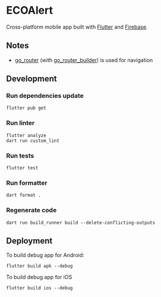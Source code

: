 # ECOAlert

Cross-platform mobile app built with [Flutter] and [Firebase].

## Notes

- [go_router] (with [go_router_builder]) is used for navigation

## Development

### Run dependencies update

```console
flutter pub get
```

### Run linter

```console
flutter analyze
dart run custom_lint
```

### Run tests

```console
flutter test
```

### Run formatter

```console
dart format .
```

### Regenerate code

```console
dart run build_runner build --delete-conflicting-outputs
```

## Deployment

To build debug app for Android:

```console
flutter build apk --debug
```

To build debug app for iOS

```console
flutter build ios --debug
```

[Flutter]: https://flutter.dev
[Firebase]: https://firebase.google.com
[go_router]: https://pub.dev/packages/go_router
[go_router_builder]: https://pub.dev/packages/go_router_builder
